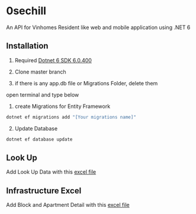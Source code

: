 # 0sechill
An API for Vinhomes Resident like web and mobile application using .NET 6

## Installation
1. Required [Dotnet 6 SDK 6.0.400](https://dotnet.microsoft.com/en-us/download/dotnet/thank-you/sdk-6.0.400-windows-x64-installer)

2. Clone master branch

3. if there is any app.db file or Migrations Folder, delete them

open terminal and type below

1. create Migrations for Entity Framework
```bash
dotnet ef migrations add "[Your migrations name]"
```
2. Update Database
```bash
dotnet ef database update
```

## Look Up 
Add Look Up Data with this [excel file](https://mega.nz/file/55MAhL4D#Qj_bMHaprKeGx4qAI0uuN9Z0WpXSjL3MW2fvIuClkGo)

## Infrastructure Excel
Add Block and Apartment Detail with this [excel file](https://mega.nz/file/x19hBCpa#ONAk9B7P87-VvNGBRmMnUpKFn_0GwEQrqY1P4Mlm6og)
